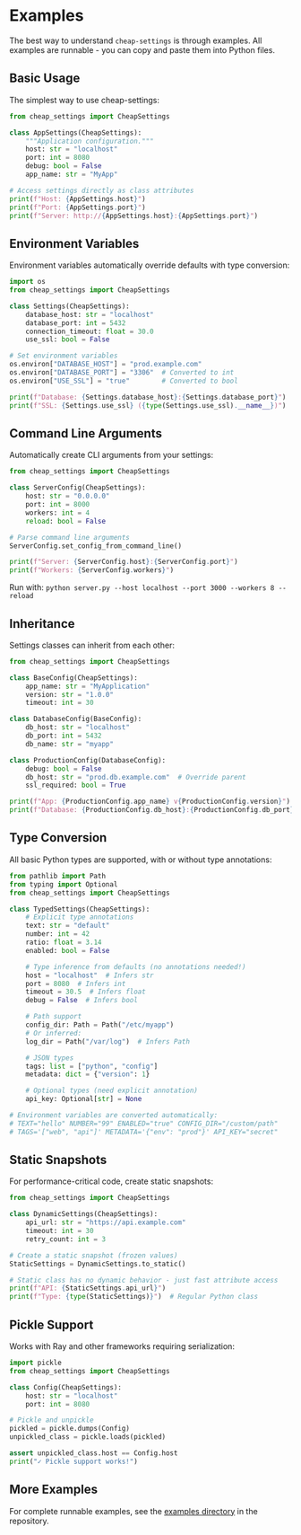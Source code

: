 # Examples

The best way to understand `cheap-settings` is through examples. All examples are runnable - you can copy and paste them into Python files.

## Basic Usage

The simplest way to use cheap-settings:

```python
from cheap_settings import CheapSettings

class AppSettings(CheapSettings):
    """Application configuration."""
    host: str = "localhost"
    port: int = 8080
    debug: bool = False
    app_name: str = "MyApp"

# Access settings directly as class attributes
print(f"Host: {AppSettings.host}")
print(f"Port: {AppSettings.port}")
print(f"Server: http://{AppSettings.host}:{AppSettings.port}")
```

## Environment Variables

Environment variables automatically override defaults with type conversion:

```python
import os
from cheap_settings import CheapSettings

class Settings(CheapSettings):
    database_host: str = "localhost"
    database_port: int = 5432
    connection_timeout: float = 30.0
    use_ssl: bool = False

# Set environment variables
os.environ["DATABASE_HOST"] = "prod.example.com"
os.environ["DATABASE_PORT"] = "3306"  # Converted to int
os.environ["USE_SSL"] = "true"        # Converted to bool

print(f"Database: {Settings.database_host}:{Settings.database_port}")
print(f"SSL: {Settings.use_ssl} ({type(Settings.use_ssl).__name__})")
```

## Command Line Arguments

Automatically create CLI arguments from your settings:

```python
from cheap_settings import CheapSettings

class ServerConfig(CheapSettings):
    host: str = "0.0.0.0"
    port: int = 8000
    workers: int = 4
    reload: bool = False

# Parse command line arguments
ServerConfig.set_config_from_command_line()

print(f"Server: {ServerConfig.host}:{ServerConfig.port}")
print(f"Workers: {ServerConfig.workers}")
```

Run with: `python server.py --host localhost --port 3000 --workers 8 --reload`

## Inheritance

Settings classes can inherit from each other:

```python
from cheap_settings import CheapSettings

class BaseConfig(CheapSettings):
    app_name: str = "MyApplication"
    version: str = "1.0.0"
    timeout: int = 30

class DatabaseConfig(BaseConfig):
    db_host: str = "localhost"
    db_port: int = 5432
    db_name: str = "myapp"

class ProductionConfig(DatabaseConfig):
    debug: bool = False
    db_host: str = "prod.db.example.com"  # Override parent
    ssl_required: bool = True

print(f"App: {ProductionConfig.app_name} v{ProductionConfig.version}")
print(f"Database: {ProductionConfig.db_host}:{ProductionConfig.db_port}")
```

## Type Conversion

All basic Python types are supported, with or without type annotations:

```python
from pathlib import Path
from typing import Optional
from cheap_settings import CheapSettings

class TypedSettings(CheapSettings):
    # Explicit type annotations
    text: str = "default"
    number: int = 42
    ratio: float = 3.14
    enabled: bool = False

    # Type inference from defaults (no annotations needed!)
    host = "localhost"  # Infers str
    port = 8080  # Infers int
    timeout = 30.5  # Infers float
    debug = False  # Infers bool

    # Path support
    config_dir: Path = Path("/etc/myapp")
    # Or inferred:
    log_dir = Path("/var/log")  # Infers Path

    # JSON types
    tags: list = ["python", "config"]
    metadata: dict = {"version": 1}

    # Optional types (need explicit annotation)
    api_key: Optional[str] = None

# Environment variables are converted automatically:
# TEXT="hello" NUMBER="99" ENABLED="true" CONFIG_DIR="/custom/path"
# TAGS='["web", "api"]' METADATA='{"env": "prod"}' API_KEY="secret"
```

## Static Snapshots

For performance-critical code, create static snapshots:

```python
from cheap_settings import CheapSettings

class DynamicSettings(CheapSettings):
    api_url: str = "https://api.example.com"
    timeout: int = 30
    retry_count: int = 3

# Create a static snapshot (frozen values)
StaticSettings = DynamicSettings.to_static()

# Static class has no dynamic behavior - just fast attribute access
print(f"API: {StaticSettings.api_url}")
print(f"Type: {type(StaticSettings)}")  # Regular Python class
```

## Pickle Support

Works with Ray and other frameworks requiring serialization:

```python
import pickle
from cheap_settings import CheapSettings

class Config(CheapSettings):
    host: str = "localhost"
    port: int = 8080

# Pickle and unpickle
pickled = pickle.dumps(Config)
unpickled_class = pickle.loads(pickled)

assert unpickled_class.host == Config.host
print("✓ Pickle support works!")
```

## More Examples

For complete runnable examples, see the [examples directory](https://github.com/evanjpw/cheap-settings/tree/main/examples) in the repository.
